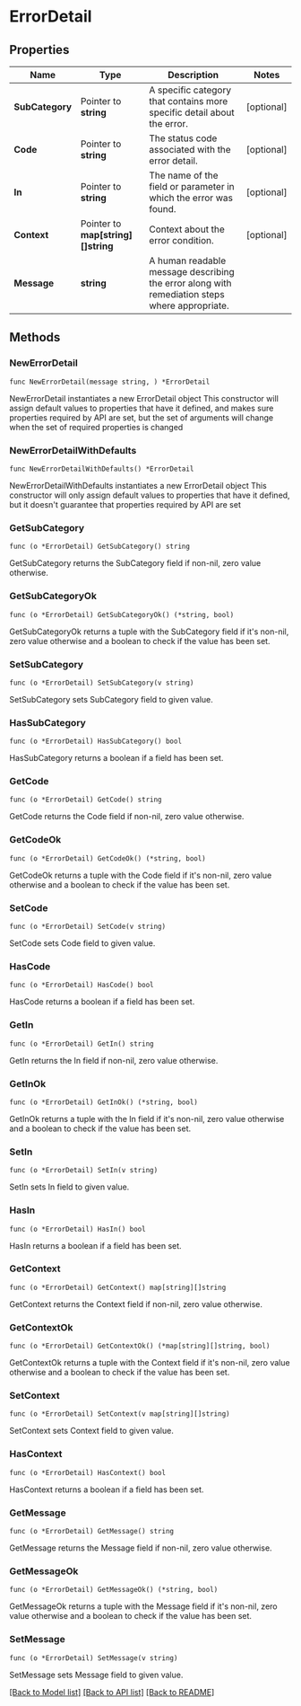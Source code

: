 # ErrorDetail

## Properties

Name | Type | Description | Notes
------------ | ------------- | ------------- | -------------
**SubCategory** | Pointer to **string** | A specific category that contains more specific detail about the error. | [optional] 
**Code** | Pointer to **string** | The status code associated with the error detail. | [optional] 
**In** | Pointer to **string** | The name of the field or parameter in which the error was found. | [optional] 
**Context** | Pointer to **map[string][]string** | Context about the error condition. | [optional] 
**Message** | **string** | A human readable message describing the error along with remediation steps where appropriate. | 

## Methods

### NewErrorDetail

`func NewErrorDetail(message string, ) *ErrorDetail`

NewErrorDetail instantiates a new ErrorDetail object
This constructor will assign default values to properties that have it defined,
and makes sure properties required by API are set, but the set of arguments
will change when the set of required properties is changed

### NewErrorDetailWithDefaults

`func NewErrorDetailWithDefaults() *ErrorDetail`

NewErrorDetailWithDefaults instantiates a new ErrorDetail object
This constructor will only assign default values to properties that have it defined,
but it doesn't guarantee that properties required by API are set

### GetSubCategory

`func (o *ErrorDetail) GetSubCategory() string`

GetSubCategory returns the SubCategory field if non-nil, zero value otherwise.

### GetSubCategoryOk

`func (o *ErrorDetail) GetSubCategoryOk() (*string, bool)`

GetSubCategoryOk returns a tuple with the SubCategory field if it's non-nil, zero value otherwise
and a boolean to check if the value has been set.

### SetSubCategory

`func (o *ErrorDetail) SetSubCategory(v string)`

SetSubCategory sets SubCategory field to given value.

### HasSubCategory

`func (o *ErrorDetail) HasSubCategory() bool`

HasSubCategory returns a boolean if a field has been set.

### GetCode

`func (o *ErrorDetail) GetCode() string`

GetCode returns the Code field if non-nil, zero value otherwise.

### GetCodeOk

`func (o *ErrorDetail) GetCodeOk() (*string, bool)`

GetCodeOk returns a tuple with the Code field if it's non-nil, zero value otherwise
and a boolean to check if the value has been set.

### SetCode

`func (o *ErrorDetail) SetCode(v string)`

SetCode sets Code field to given value.

### HasCode

`func (o *ErrorDetail) HasCode() bool`

HasCode returns a boolean if a field has been set.

### GetIn

`func (o *ErrorDetail) GetIn() string`

GetIn returns the In field if non-nil, zero value otherwise.

### GetInOk

`func (o *ErrorDetail) GetInOk() (*string, bool)`

GetInOk returns a tuple with the In field if it's non-nil, zero value otherwise
and a boolean to check if the value has been set.

### SetIn

`func (o *ErrorDetail) SetIn(v string)`

SetIn sets In field to given value.

### HasIn

`func (o *ErrorDetail) HasIn() bool`

HasIn returns a boolean if a field has been set.

### GetContext

`func (o *ErrorDetail) GetContext() map[string][]string`

GetContext returns the Context field if non-nil, zero value otherwise.

### GetContextOk

`func (o *ErrorDetail) GetContextOk() (*map[string][]string, bool)`

GetContextOk returns a tuple with the Context field if it's non-nil, zero value otherwise
and a boolean to check if the value has been set.

### SetContext

`func (o *ErrorDetail) SetContext(v map[string][]string)`

SetContext sets Context field to given value.

### HasContext

`func (o *ErrorDetail) HasContext() bool`

HasContext returns a boolean if a field has been set.

### GetMessage

`func (o *ErrorDetail) GetMessage() string`

GetMessage returns the Message field if non-nil, zero value otherwise.

### GetMessageOk

`func (o *ErrorDetail) GetMessageOk() (*string, bool)`

GetMessageOk returns a tuple with the Message field if it's non-nil, zero value otherwise
and a boolean to check if the value has been set.

### SetMessage

`func (o *ErrorDetail) SetMessage(v string)`

SetMessage sets Message field to given value.



[[Back to Model list]](../README.md#documentation-for-models) [[Back to API list]](../README.md#documentation-for-api-endpoints) [[Back to README]](../README.md)


